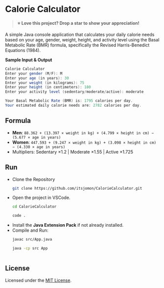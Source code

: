 # Calorie Calculator
> **⭐ Love this project? Drop a star to show your appreciation!**

A simple Java console application that calculates your daily calorie needs based on your age, gender, weight, height, and activity level using the Basal Metabolic Rate (BMR) formula, specifically the Revised Harris-Benedict Equations (1984).

**Sample Input & Output**

```java
Calorie Calculator
Enter your gender (M/F): M
Enter your age (in years): 30
Enter your weight (in kilograms): 75
Enter your height (in centimeters): 180
Enter your activity level (sedentary/moderate/active): moderate

Your Basal Metabolic Rate (BMR) is: 1795 calories per day.
Your estimated daily calorie needs are: 2782 calories per day.
```

## Formula
- **Men**: `88.362 + (13.397 × weight in kg) + (4.799 × height in cm) − (5.677 × age in years)`
- **Women**: `447.593 + (9.247 × weight in kg) + (3.098 × height in cm) − (4.330 × age in years)`
- Multipliers: Sedentary ×1.2 | Moderate ×1.55 | Active ×1.725

## Run
- Clone the Repository
  ```bash
  git clone https://github.com/itsjomon/CalorieCalculator.git
- Open the project in VSCode.
  ```bash
  cd CalorieCalculator
  
  code .
- Install the **Java Extension Pack** if not already installed.
- Compile and Run:
  ```bash
  javac src/App.java
  
  java -cp src App
    
## License
Licensed under the [MIT License](./LICENSE).
